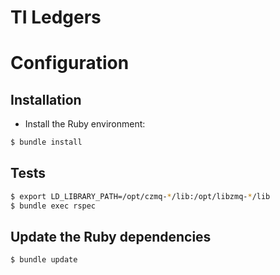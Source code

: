 TI Ledgers
==========

# Configuration

## Installation
* Install the Ruby environment:
```bash
$ bundle install
```

## Tests
```bash
$ export LD_LIBRARY_PATH=/opt/czmq-*/lib:/opt/libzmq-*/lib
$ bundle exec rspec
```

## Update the Ruby dependencies
```bash
$ bundle update
```

